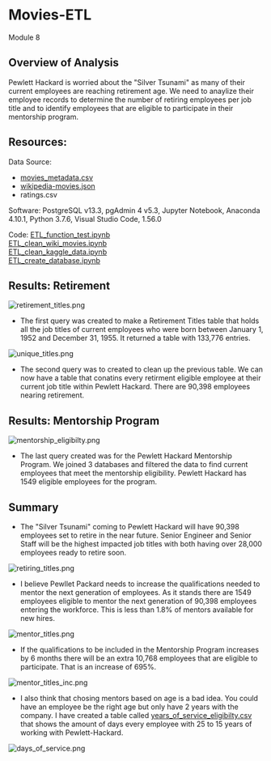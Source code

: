 # Movies-ETL
Module 8

## Overview of Analysis
Pewlett Hackard is worried about the "Silver Tsunami" as many of their current employees are reaching retirement age.  We need to anaylize their employee records to determine the number of retiring employees per job title and to identify employees that are eligible to participate in their mentorship program.

## Resources:

Data Source: 
- [movies_metadata.csv](Resources/movies_metadata.csv)
- [wikipedia-movies.json](Resources/wikipedia-movies.json)
- ratings.csv

 
Software: PostgreSQL v13.3, pgAdmin 4 v5.3, Jupyter Notebook, Anaconda 4.10.1, Python 3.7.6, Visual Studio Code, 1.56.0
 
Code:	[ETL_function_test.ipynb](ETL_function_test.ipynb)<br/>
		[ETL_clean_wiki_movies.ipynb](ETL_clean_wiki_movies.ipynb)<br/>
		[ETL_clean_kaggle_data.ipynb](ETL_clean_kaggle_data.ipynb)<br/>
		[ETL_create_database.ipynb](ETL_create_database.ipynb)<br/>

## Results: Retirement

![retirement_titles.png](Images/retirement_titles.png)
- The first query was created to make a Retirement Titles table that holds all the job titles of current employees who were born between January 1, 1952 and December 31, 1955.  It returned a table with 133,776 entries.

![unique_titles.png](Images/unique_titles.png)
- The second query was to created to clean up the previous table.  We can now have a table that conatins every retirment eligible employee at their current job title within Pewlett Hackard.  There are 90,398 employees nearing retirement.


## Results: Mentorship Program

![mentorship_eligibilty.png](Images/mentorship_eligibilty.png)
- The last query created was for the Pewlett Hackard Mentorship Program.  We joined 3 databases and filtered the data to find current employees that meet the mentorship eligibility.  Pewlett Hackard has 1549 eligible employees for the program.

## Summary

- The "Silver Tsunami" coming to Pewlett Hackard will have 90,398 employees set to retire in the near future.  Senior Engineer and Senior Staff will be the highest impacted job titles with both having over 28,000 employees ready to retire soon.

![retiring_titles.png](Images/retiring_titles.png)


- I believe Pewllet Packard needs to increase the qualifications needed to mentor the next generation of employees.  As it stands there are 1549 employees eligible to mentor the next generation of 90,398 employees entering the workforce.  This is less than 1.8% of mentors available for new hires.

![mentor_titles.png](Images/mentor_titles.png)

- If the qualifications to be included in the Mentorship Program increases by 6 months there will be an extra 10,768 employees that are eligible to participate.  That is an increase of 695%.

![mentor_titles_inc.png](Images/mentor_titles_inc.png)

- I also think that chosing mentors based on age is a bad idea.  You could have an employee be the right age but only have 2 years with the company.  I have created a table called [years_of_service_eligibilty.csv](Data/years_of_service_eligibilty.csv) that shows the amount of days every employee with 25 to 15 years of working with Pewlett-Hackard.

![days_of_service.png](Images/days_of_service.png)